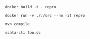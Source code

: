 `docker build -t . repro`

`docker run -v ./:/src --rm -it repro`

`mvn compile`

`scala-cli foo.sc`
